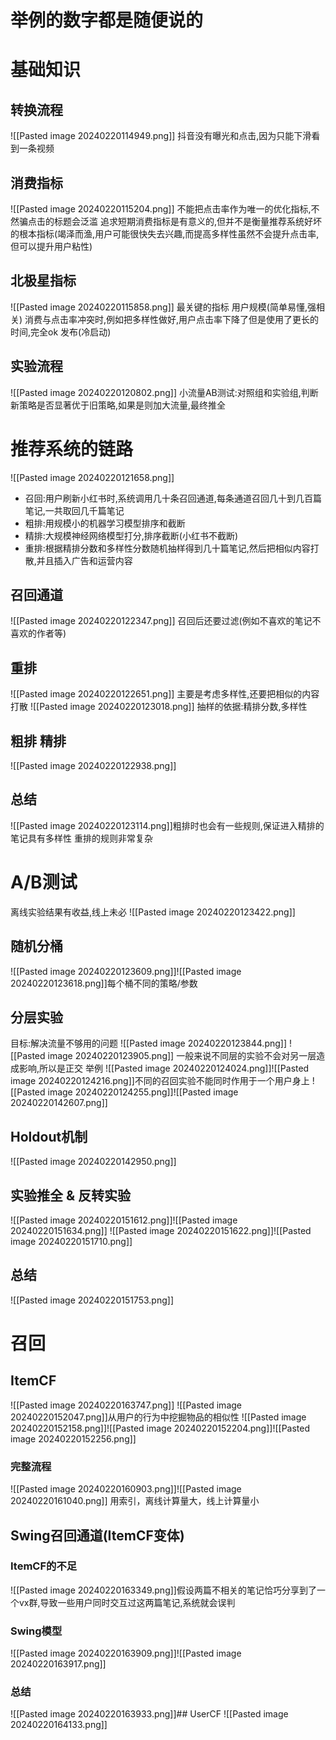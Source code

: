 # 举例的数字都是随便说的

# 基础知识

## 转换流程

![[Pasted image 20240220114949.png]]
抖音没有曝光和点击,因为只能下滑看到一条视频

## 消费指标

![[Pasted image 20240220115204.png]]
不能把点击率作为唯一的优化指标,不然骗点击的标题会泛滥
追求短期消费指标是有意义的,但并不是衡量推荐系统好坏的根本指标(竭泽而渔,用户可能很快失去兴趣,而提高多样性虽然不会提升点击率,但可以提升用户粘性)

## 北极星指标

![[Pasted image 20240220115858.png]]
最关键的指标
用户规模(简单易懂,强相关)
消费与点击率冲突时,例如把多样性做好,用户点击率下降了但是使用了更长的时间,完全ok
发布(冷启动)

## 实验流程

![[Pasted image 20240220120802.png]]
小流量AB测试:对照组和实验组,判断新策略是否显著优于旧策略,如果是则加大流量,最终推全

# 推荐系统的链路

![[Pasted image 20240220121658.png]]
- 召回:用户刷新小红书时,系统调用几十条召回通道,每条通道召回几十到几百篇笔记,一共取回几千篇笔记
- 粗排:用规模小的机器学习模型排序和截断
- 精排:大规模神经网络模型打分,排序截断(小红书不截断)
- 重排:根据精排分数和多样性分数随机抽样得到几十篇笔记,然后把相似内容打散,并且插入广告和运营内容

## 召回通道

![[Pasted image 20240220122347.png]]
召回后还要过滤(例如不喜欢的笔记不喜欢的作者等)

## 重排

![[Pasted image 20240220122651.png]]
主要是考虑多样性,还要把相似的内容打散
![[Pasted image 20240220123018.png]]
抽样的依据:精排分数,多样性

## 粗排 精排

![[Pasted image 20240220122938.png]]

## 总结

![[Pasted image 20240220123114.png]]粗排时也会有一些规则,保证进入精排的笔记具有多样性
重排的规则非常复杂

# A/B测试

离线实验结果有收益,线上未必
![[Pasted image 20240220123422.png]]

## 随机分桶

![[Pasted image 20240220123609.png]]![[Pasted image 20240220123618.png]]每个桶不同的策略/参数

## 分层实验

目标:解决流量不够用的问题
![[Pasted image 20240220123844.png]]
![[Pasted image 20240220123905.png]]
一般来说不同层的实验不会对另一层造成影响,所以是正交
举例
![[Pasted image 20240220124024.png]]![[Pasted image 20240220124216.png]]不同的召回实验不能同时作用于一个用户身上
![[Pasted image 20240220124255.png]]![[Pasted image 20240220142607.png]]
## Holdout机制
![[Pasted image 20240220142950.png]]
## 实验推全 & 反转实验
![[Pasted image 20240220151612.png]]![[Pasted image 20240220151634.png]]
![[Pasted image 20240220151622.png]]![[Pasted image 20240220151710.png]]
## 总结
![[Pasted image 20240220151753.png]]
# 召回
## ItemCF
![[Pasted image 20240220163747.png]]
![[Pasted image 20240220152047.png]]从用户的行为中挖掘物品的相似性
![[Pasted image 20240220152158.png]]![[Pasted image 20240220152204.png]]![[Pasted image 20240220152256.png]]
### 完整流程
![[Pasted image 20240220160903.png]]![[Pasted image 20240220161040.png]]
⽤索引，离线计算量⼤，线上计算量⼩
## Swing召回通道(ItemCF变体)
### ItemCF的不足
![[Pasted image 20240220163349.png]]假设两篇不相关的笔记恰巧分享到了一个vx群,导致一些用户同时交互过这两篇笔记,系统就会误判
### Swing模型
![[Pasted image 20240220163909.png]]![[Pasted image 20240220163917.png]]
### 总结
![[Pasted image 20240220163933.png]]## UserCF
![[Pasted image 20240220164133.png]]